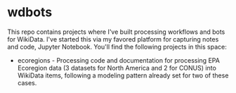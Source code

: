 # wdbots
This repo contains projects where I've built processing workflows and bots for WikiData. I've started this via my favored platform for capturing notes and code, Jupyter Notebook. You'll find the following projects in this space:

* ecoregions - Processing code and documentation for processing EPA Ecoregion data (3 datasets for North America and 2 for CONUS) into WikiData items, following a modeling pattern already set for two of these cases.
